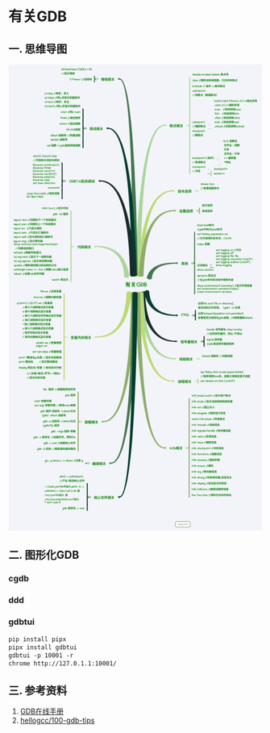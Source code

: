 # 有关GDB

## 一. 思维导图

![](有关GDB.png)

## 二. 图形化GDB
### cgdb

### ddd

### gdbtui

```shell
pip install pipx
pipx install gdbtui
gdbtui -p 10001 -r
chrome http://127.0.1.1:10001/
```


## 三. 参考资料

1. [GDB在线手册](https://sourceware.org/gdb/onlinedocs/gdb/)
2. [hellogcc/100-gdb-tips](https://github.com/hellogcc/100-gdb-tips)

